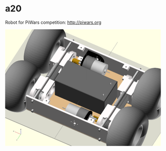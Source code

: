 a20
===

Robot for PiWars competition: http://piwars.org

![alt tag](https://github.com/veter-team/a20/blob/master/cad/models/base/assembly.png)
